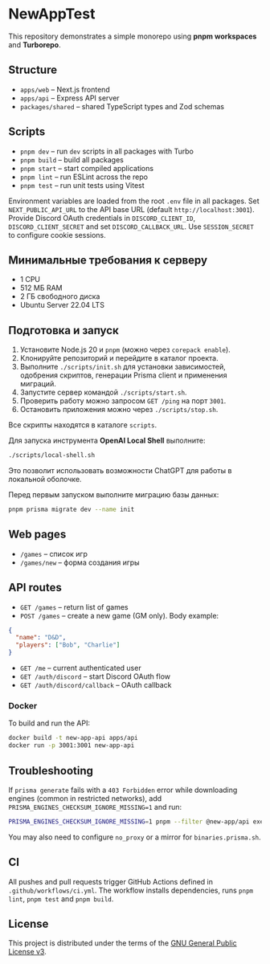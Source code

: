 # NewAppTest

This repository demonstrates a simple monorepo using **pnpm workspaces** and **Turborepo**.

## Structure

- `apps/web` – Next.js frontend
- `apps/api` – Express API server
- `packages/shared` – shared TypeScript types and Zod schemas

## Scripts

- `pnpm dev` – run `dev` scripts in all packages with Turbo
- `pnpm build` – build all packages
- `pnpm start` – start compiled applications
- `pnpm lint` – run ESLint across the repo
- `pnpm test` – run unit tests using Vitest

Environment variables are loaded from the root `.env` file in all packages.
Set `NEXT_PUBLIC_API_URL` to the API base URL (default `http://localhost:3001`).
Provide Discord OAuth credentials in `DISCORD_CLIENT_ID`, `DISCORD_CLIENT_SECRET` and set `DISCORD_CALLBACK_URL`.
Use `SESSION_SECRET` to configure cookie sessions.

## Минимальные требования к серверу

- 1 CPU
- 512 МБ RAM
- 2 ГБ свободного диска
- Ubuntu Server 22.04 LTS

## Подготовка и запуск

1. Установите Node.js 20 и `pnpm` (можно через `corepack enable`).
2. Клонируйте репозиторий и перейдите в каталог проекта.
3. Выполните `./scripts/init.sh` для установки зависимостей, одобрения скриптов, генерации Prisma client и применения миграций.
4. Запустите сервер командой `./scripts/start.sh`.
5. Проверить работу можно запросом `GET /ping` на порт `3001`.
6. Остановить приложения можно через `./scripts/stop.sh`.

Все скрипты находятся в каталоге `scripts`.

Для запуска инструмента **OpenAI Local Shell** выполните:

```bash
./scripts/local-shell.sh
```
Это позволит использовать возможности ChatGPT для работы в локальной оболочке.

Перед первым запуском выполните миграцию базы данных:

```bash
pnpm prisma migrate dev --name init
```

## Web pages

- `/games` – список игр
- `/games/new` – форма создания игры

## API routes

- `GET /games` – return list of games
- `POST /games` – create a new game (GM only). Body example:

```json
{
  "name": "D&D",
  "players": ["Bob", "Charlie"]
}
```

- `GET /me` – current authenticated user
- `GET /auth/discord` – start Discord OAuth flow
- `GET /auth/discord/callback` – OAuth callback

### Docker

To build and run the API:

```bash
docker build -t new-app-api apps/api
docker run -p 3001:3001 new-app-api
```

## Troubleshooting

If `prisma generate` fails with a `403 Forbidden` error while downloading engines (common in restricted networks), add `PRISMA_ENGINES_CHECKSUM_IGNORE_MISSING=1` and run:

```bash
PRISMA_ENGINES_CHECKSUM_IGNORE_MISSING=1 pnpm --filter @new-app/api exec prisma generate --skip-download
```

You may also need to configure `no_proxy` or a mirror for `binaries.prisma.sh`.

## CI

All pushes and pull requests trigger GitHub Actions defined in
`.github/workflows/ci.yml`. The workflow installs dependencies,
runs `pnpm lint`, `pnpm test` and `pnpm build`.

## License


This project is distributed under the terms of the [GNU General Public License v3](LICENSE).
